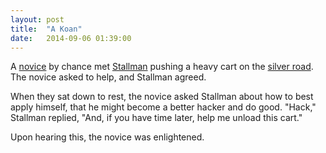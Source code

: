 ```yaml
---
layout: post
title:  "A Koan"
date:   2014-09-06 01:39:00
---
```


A [novice](http://benwr.net) by chance met [Stallman](https://stallman.org/) pushing a heavy cart on the
[silver road](http://www.mbta.com/schedules_and_maps/subway/lines/?route=SILVER).
The novice asked to help, and Stallman agreed.

When they sat down to rest, the novice asked Stallman about how to best apply himself, that he might become
a better hacker and do good. "Hack," Stallman replied, "And, if you have time later, help me unload this cart."

Upon hearing this, the novice was enlightened.
